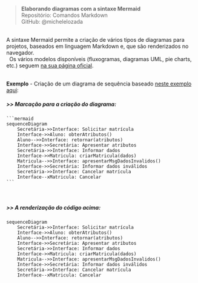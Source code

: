 > **Elaborando diagramas com a sintaxe Mermaid**  
> Repositório: Comandos Markdown  
> GitHub: @michelelozada
&nbsp;
     
&nbsp;  
A sintaxe Mermaid permite a criação de vários tipos de diagramas para projetos, baseados em linguagem Markdown e,  que são renderizados no navegador.    
&nbsp; 
Os vários modelos disponíveis (fluxogramas, diagramas UML, pie charts, etc.) seguem [na sua página oficial](https://mermaid-js.github.io/mermaid/#/).
&nbsp;
     
&nbsp;      
**Exemplo** - Criação de um diagrama de sequência baseado [neste exemplo aqui](https://www.qconcursos.com/questoes-de-concursos/questoes/0c70b814-09):    
##### >> Marcação para a criação do diagrama:
````
```mermaid
sequenceDiagram
    Secretária->>Interface: Solicitar matrícula
    Interface->>Aluno: obterAtributos()
    Aluno-->>Interface: retornar(atributos)
    Interface->>Secretária: Apresentar atributos
    Secretária->>Interface: Informar dados
    Interface->>Matricula: criarMatricula(dados)
    Matricula-->>Interface: apresentarMsgDadosInvalidos()
    Interface->>Secretária: Informar dados inválidos
    Secretária->>Interface: Cancelar matrícula
    Interface--xMatricula: Cancelar
```
````
&nbsp; 
##### >> A renderização do código acima:
```mermaid
sequenceDiagram
    Secretária->>Interface: Solicitar matrícula
    Interface->>Aluno: obterAtributos()
    Aluno-->>Interface: retornar(atributos)
    Interface->>Secretária: Apresentar atributos
    Secretária->>Interface: Informar dados
    Interface->>Matricula: criarMatricula(dados)
    Matricula-->>Interface: apresentarMsgDadosInvalidos()
    Interface->>Secretária: Informar dados inválidos
    Secretária->>Interface: Cancelar matrícula
    Interface--xMatricula: Cancelar
```